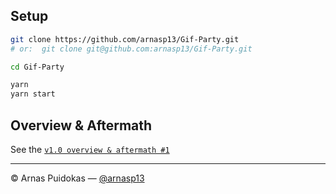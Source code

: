 ## Setup

```sh
git clone https://github.com/arnasp13/Gif-Party.git
# or:  git clone git@github.com:arnasp13/Gif-Party.git

cd Gif-Party

yarn
yarn start
```

## Overview & Aftermath

See the [`v1.0 overview & aftermath #1`](https://github.com/arnasp13/Gif-Party/issues/1)

---

© Arnas Puidokas — [@arnasp13](https://github.com/arnasp13)
